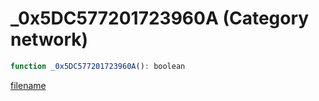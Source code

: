 # _0x5DC577201723960A (Category network)

```js
function _0x5DC577201723960A(): boolean
```

[filename](_0x5DC577201723960A_m.md ':include')
